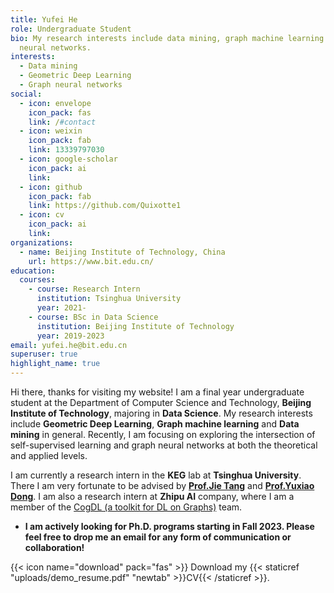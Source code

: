 ```yaml
---
title: Yufei He
role: Undergraduate Student
bio: My research interests include data mining, graph machine learning and graph
  neural networks.
interests:
  - Data mining
  - Geometric Deep Learning
  - Graph neural networks
social:
  - icon: envelope
    icon_pack: fas
    link: /#contact
  - icon: weixin
    icon_pack: fab
    link: 13339797030
  - icon: google-scholar
    icon_pack: ai
    link: 
  - icon: github
    icon_pack: fab
    link: https://github.com/Quixotte1
  - icon: cv
    icon_pack: ai
    link: 
organizations:
  - name: Beijing Institute of Technology, China
    url: https://www.bit.edu.cn/
education:
  courses:
    - course: Research Intern
      institution: Tsinghua University
      year: 2021-
    - course: BSc in Data Science
      institution: Beijing Institute of Technology
      year: 2019-2023
email: yufei.he@bit.edu.cn
superuser: true
highlight_name: true
---
```

Hi there, thanks for visiting my website! I am a final year undergraduate student at the Department of Computer Science and Technology, **Beijing Institute of Technology**, majoring in **Data Science**. My research interests include **Geometric Deep Learning**, **Graph machine learning** and **Data mining** in general. Recently, I am focusing on exploring the intersection of self-supervised learning and graph neural networks at both the theoretical and applied levels.

I am currently a research intern in the **KEG** lab at **Tsinghua University**. There I am very fortunate to be advised by [**Prof.Jie Tang**](http://keg.cs.tsinghua.edu.cn/jietang/) and [**Prof.Yuxiao Dong**](https://keg.cs.tsinghua.edu.cn/yuxiao/). I am also a research intern at **Zhipu AI** company, where I am a member of the [CogDL (a toolkit for DL on Graphs)](https://cogdl.ai/) team.

* **I am actively looking for Ph.D. programs starting in Fall 2023. Please feel free to drop me an email for any form of communication or collaboration!**

{{< icon name="download" pack="fas" >}} Download my {{< staticref "uploads/demo_resume.pdf" "newtab" >}}CV{{< /staticref >}}.
